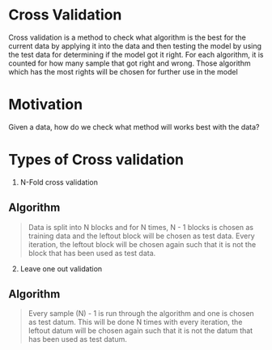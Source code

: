 # Cross Validation
Cross validation is a method to check what algorithm is the best for the current data by applying it into the data
and then testing the model by using the test data for determining if the model got it right. For each algorithm, it
is counted for how many sample that got right and wrong. Those algorithm which has the most rights will be chosen for 
further use in the model

# Motivation
Given a data, how do we check what method will works best with the data?

# Types of Cross validation
1. N-Fold cross validation
## Algorithm
> Data is split into N blocks and for N times, N - 1 blocks is chosen as training data and the leftout block will be chosen as test data.
Every iteration, the leftout block will be chosen again such that it is not the block that has been used as test data.
2. Leave one out validation
## Algorithm
> Every sample (N) - 1 is run through the algorithm and one is chosen as test datum. This will be done N times with every iteration, 
the leftout datum will be chosen again such that it is not the datum that has been used as test datum.
